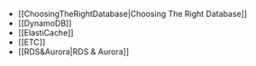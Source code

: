 - [[ChoosingTheRightDatabase|Choosing The Right Database]]
- [[DynamoDB]]
- [[ElastiCache]]
- [[ETC]]
- [[RDS&Aurora|RDS & Aurora]]